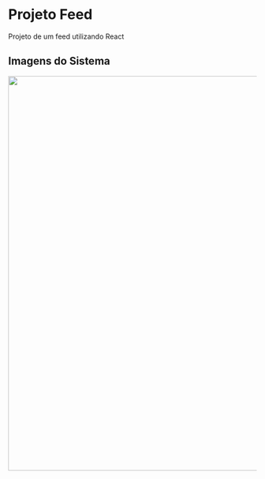 # Projeto Feed
Projeto de um feed utilizando React

## Imagens do Sistema
<div align="center"> 
  <img src="https://user-images.githubusercontent.com/54729444/218033006-92b0cc6c-6539-4409-9f3c-ff948336e502.PNG" width="800px"/>
</div>
